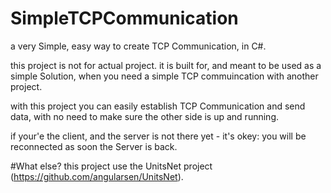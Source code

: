 # SimpleTCPCommunication
a very Simple, easy way to create TCP Communication, in C#.

this project is not for actual project.
it is built for, and meant to be used as a simple Solution, when you need a simple TCP commuincation with another project.

with this project you can easily establish TCP Communication and send data, with no need to make sure the other side is up and running.

if your'e the client, and the server is not there yet - it's okey: you will be reconnected as soon the Server is back.

#What else?
this project use the UnitsNet project (https://github.com/angularsen/UnitsNet).
